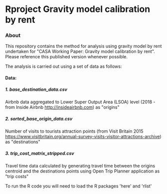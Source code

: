 # Rproject Gravity model calibration by rent

### About
This repository contains the method for analysis using gravity model by rent undertaken for "CASA Working Paper: Gravity model calibration by rent". Please reference this published version whenever possible.

The analysis is carried out using a set of data as follows:
#### Data:
##### 1. base_destination_data.csv
Airbnb data aggregated to Lower Super Output Area (LSOA) level (2018 - from Inside Airbnb http://insideairbnb.com) as "origins"
##### 2. sorted_base_origin_data.csv
Number of visits to tourists attraction points (from Visit Britain 2015 https://www.visitbritain.org/annual-survey-visits-visitor-attractions-archive) as "destinations"
##### 3. trip_cost_matrix_stripped.csv
Travel time data calculated by generating travel time between the origins centroid and the destinations points using Open Trip Planner application as "trip costs"

To run the R code you will need to load the R packages 'here' and 'rlist'


